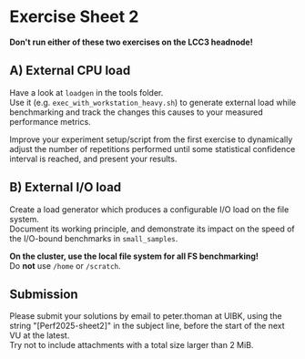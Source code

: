 Exercise Sheet 2
================

**Don't run either of these two exercises on the LCC3 headnode!**

A) External CPU load
--------------------

Have a look at `loadgen` in the tools folder.  
Use it (e.g. `exec_with_workstation_heavy.sh`) to generate external load while benchmarking and track the changes this causes to your measured performance metrics.

Improve your experiment setup/script from the first exercise to dynamically adjust the number of repetitions performed until some statistical confidence interval is reached, and present your results.


B) External I/O load
--------------------

Create a load generator which produces a configurable I/O load on the file system.  
Document its working principle, and demonstrate its impact on the speed of the I/O-bound benchmarks in `small_samples`.

**On the cluster, use the local file system for all FS benchmarking!**  
Do **not** use `/home` or `/scratch`.

Submission
----------
Please submit your solutions by email to peter.thoman at UIBK, using the string "[Perf2025-sheet2]" in the subject line, before the start of the next VU at the latest.  
Try not to include attachments with a total size larger than 2 MiB.

